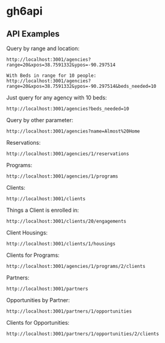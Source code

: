 # gh6api

## API Examples

Query by range and location:
```
http://localhost:3001/agencies?range=20&xpos=38.7591332&ypos=-90.297514

With Beds in range for 10 people:
http://localhost:3001/agencies?range=20&xpos=38.7591332&ypos=-90.297514&beds_needed=10
```

Just query for any agency with 10 beds:
```
http://localhost:3001/agencies?beds_needed=10
```

Query by other parameter:
```
http://localhost:3001/agencies?name=Almost%20Home
```

Reservations:
```
http://localhost:3001/agencies/1/reservations
```

Programs:
```
http://localhost:3001/agencies/1/programs
```

Clients:
```
http://localhost:3001/clients
```

Things a Client is enrolled in:
```
http://localhost:3001/clients/20/engagements
```

Client Housings:
```
http://localhost:3001/clients/1/housings
```

Clients for Programs:
```
http://localhost:3001/agencies/1/programs/2/clients
```

Partners:
```
http://localhost:3001/partners
```

Opportunities by Partner:
```
http://localhost:3001/partners/1/opportunities
```

Clients for Opportunities:
```
http://localhost:3001/partners/1/opportunities/2/clients
```
